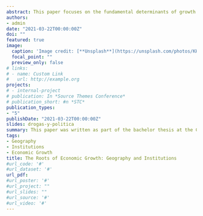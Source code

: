 ```yaml
---
abstract: This paper focuses on the fundamental determinants of growth. The geography and institutions hypothesis are highlighted, and the reversal of fortune is discussed.
authors:
- admin
date: "2021-03-22T00:00:00Z"
doi: ""
featured: true
image:
  caption: 'Image credit: [**Unsplash**](https://unsplash.com/photos/KHxxCc8XMNE)'
  focal_point: ""
  preview_only: false
# links:
# - name: Custom Link
#   url: http://example.org
projects:
# - internal-project
# publication: In *Source Themes Conference*
# publication_short: #n *STC*
publication_types:
- "5"
publishDate: "2021-03-22T00:00:00Z"
slides: drogas-y-politica
summary: This paper was written as part of the bachelor thesis at the Chair of International Economics (VWL III) at Justus Liebig University.
tags:
- Geography
- Institutions
- Economic Growth
title: The Roots of Economic Growth: Geography and Institutions
#url_code: '#'
#url_dataset: '#'
url_pdf: 
#url_poster: '#'
#url_project: ""
#url_slides: ""
#url_source: '#'
#url_video: '#'
---
```


